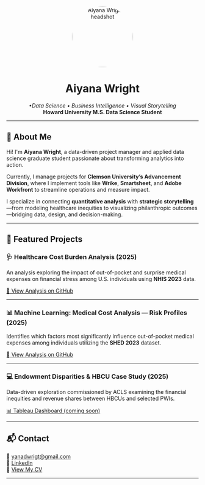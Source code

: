 


<div align="center" style="max-width:700px;margin:auto;">
<!-- (Your current README content goes here) -->
</div>


<p align="center">
  <img src="assets/img/headshot.jpg" alt="Aiyana Wright headshot" width="160" style="border-radius:50%">
</p>

<h1 align="center">Aiyana Wright</h1>
<p align="center">
  <em> •Data Science • Business Intelligence • Visual Storytelling</em><br>
  <strong>Howard University M.S. Data Science Student</strong>
</p>

---

## 📍 About Me

Hi! I'm **Aiyana Wright**, a data-driven project manager and applied data science graduate student passionate about transforming analytics into action. 


Currently, I manage projects for **Clemson University’s Advancement Division**, where I implement tools like **Wrike**, **Smartsheet**, and **Adobe Workfront** to streamline operations and measure impact.  


I specialize in connecting **quantitative analysis** with **strategic storytelling**—from modeling healthcare inequities to visualizing philanthropic outcomes—bridging data, design, and decision-making.

---

## 🌟 Featured Projects

### 🩺 Healthcare Cost Burden Analysis (2025)
An analysis exploring the impact of out-of-pocket and surprise medical expenses on financial stress among U.S. individuals using **NHIS 2023** data.

[📄 View Analysis on GitHub](https://github.com/aiyanaw1/aiyanaw1.github.io/blob/892534b9c4d79c9f398a0078a7bc0173df799aec/Final.md)

---

### 📊 Machine Learning: Medical Cost Analysis — Risk Profiles (2025)
Identifies which factors most significantly influence out-of-pocket medical expenses among individuals utilizing the **SHED 2023** dataset.

[📄 View Analysis on GitHub](https://github.com/aiyanaw1/aiyanaw1.github.io/blob/ed0c050c7a515f8684b1f954ff37d5a80cae46d1/Medical_Cost_Analysis.md)

---

### 💻 Endowment Disparities & HBCU Case Study (2025)
Data-driven exploration commissioned by ACLS examining the financial inequities and revenue shares between HBCUs and selected PWIs.

[📊 Tableau Dashboard (coming soon)](https://public.tableau.com/app/profile/aiyanaw1)

---
## 📬 Contact

📧 [yanadwrigt@gmail.com](mailto:yanadwrigt@gmail.com)  
🔗 [LinkedIn](https://www.linkedin.com/in/aiyanawright/)  
📄 [View My CV](2025_Digital_Resume.html)

---


